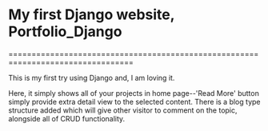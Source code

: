 # My first Django website, Portfolio_Django

=================================================================================

This is my first try using Django and, I am loving it. 

Here, it simply shows all of your projects in home page--'Read More' button simply provide extra detail view to the
selected content. There is a blog type structure added which will give other visitor to comment on the topic, alongside all of CRUD
functionality.
